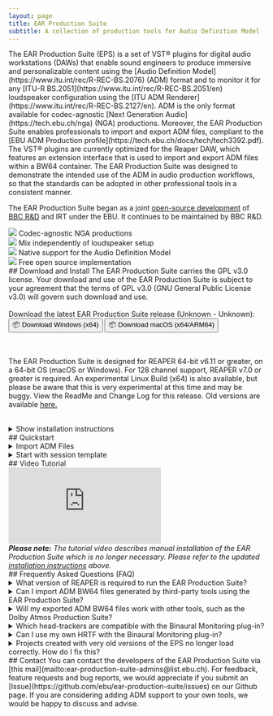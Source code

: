 ```yaml
---
layout: page
title: EAR Production Suite
subtitle: A collection of production tools for Audio Definition Model (ADM) compliant production, brought to you by EBU, BBC R&D and IRT.
---
```


<div markdown="1" class="text_section">
The EAR Production Suite (EPS) is a set of VST® plugins for digital audio workstations (DAWs) that enable sound engineers to produce immersive and personalizable content using the [Audio Definition Model](https://www.itu.int/rec/R-REC-BS.2076) (ADM) format and to monitor it for any [ITU-R BS.2051](https://www.itu.int/rec/R-REC-BS.2051/en) loudspeaker configuration using the [ITU ADM Renderer](https://www.itu.int/rec/R-REC-BS.2127/en). ADM is the only format available for codec-agnostic [Next Generation Audio](https://tech.ebu.ch/nga) (NGA) productions. Moreover, the EAR Production Suite enables professionals to import and export ADM files, compliant to the [EBU ADM Production profile](https://tech.ebu.ch/docs/tech/tech3392.pdf). The VST® plugins are currently optimized for the Reaper DAW, which features an extension interface that is used to import and export ADM files within a BW64 container. The EAR Production Suite was designed to demonstrate the intended use of the ADM in audio production workflows, so that the standards can be adopted in other professional tools in a consistent manner.

The EAR Production Suite began as a joint [open-source development](https://github.com/ebu/ear-production-suite) of [BBC R&D](https://bbc.co.uk/rd) and IRT under the EBU. It continues to be maintained by BBC R&D.

</div>

<div class="features">
  <div markdown="1" class="text_section feature">
  <img src="{{ site.baseurl }}/images/codec-agnostic2.png">
  Codec-agnostic NGA productions
  </div>

  <div markdown="1" class="text_section feature">
  <img src="{{ site.baseurl }}/images/speaker2.png">
  Mix independently of loudspeaker setup
  </div>

  <div markdown="1" class="text_section feature">
  <img src="{{ site.baseurl }}/images/document.png">
  Native support for the Audio Definition Model
  </div>

  <div markdown="1" class="text_section feature">
  <img src="{{ site.baseurl }}/images/opensource.png">
  Free open source implementation
  </div>

</div>

<div style="clear: both;"></div>

<div markdown="1" class="text_section">
## Download and Install
The EAR Production Suite carries the <a data-source="license_url" data-type="href"><span data-source="license_type" data-type="innertext">GPL v3.0</span> license</a>.
Your download and use of the EAR Production Suite is subject to your agreement that the terms of <a data-source="license_url" data-type="href"><span data-source="license_type" data-type="innertext">GPL v3.0</span> (<span data-source="license_type_long" data-type="innertext">GNU General Public License v3.0</span>)</a> will govern such download and use.
<br /><br />
Download the latest EAR Production Suite release (<span data-source="version" data-type="innertext">Unknown</span> - <span data-source="version_date" data-type="innertext">Unknown</span>):
  <div class="button-grid">
    <a data-source="download_windows_url" data-type="href"><button class="c-btn">📦 Download Windows (x64)</button></a>
    <a data-source="download_macos_universal_url" data-type="href"><button class="c-btn">📦 Download macOS (x64/ARM64)</button></a>
  </div>
<br /><br />
<p>
The EAR Production Suite is designed for REAPER 64-bit <span data-source="min_reaper_ver" data-type="innertext">v6.11</span> or greater, on a 64-bit OS (macOS or Windows). For 128 channel support, REAPER v7.0 or greater is required. 
An experimental <a data-source="download_linux_url" data-type="href">Linux Build (x64)</a> is also available, but please be aware that this is very experimental at this time and may be buggy.
View the <a data-source="readme_url" data-type="href">ReadMe and Change Log</a> for this release. Old versions are available <a href="https://github.com/ebu/ear-production-suite/releases">here.</a>
</p>
<br />
  <details>
    <summary>Show installation instructions</summary>
      <a name="installation"></a>
      <div class="text_section">
        <p>The EAR Production Suite can be installed using the Setup application provided within the download package. This is the easiest method to install the EAR Production Suite. Alternatively, you can manually install the various components of the software. </p>
        <p>Please note that for the Linux build, there is currently no Setup application and the software must be installed manually.</p>
      </div>

      <hr />
      <h3 class="text_section">
        Installation via Setup Application
      </h3>
      <ol>
        <li>Install <a href="https://www.reaper.fm/download.php">REAPER</a></li>
        <li>Download the package appropriate for your operating system above, then;
          <br>- <b>macOS:</b> Mount the disk image and run the Setup application contained within.
          <br>- <b>Windows:</b> Unzip the package to a temporary location and run the Setup application from that location.
        </li>
        <li>Open REAPER and go to Options -> Preferences -> Plug-Ins -> VST and click Rescan</li>
        <li>You should see a new menu option <b>File -> Create Project from ADM file</b> now. If you don't see this option and you are using Windows, it might be necessary to download and install the <a href="https://support.microsoft.com/en-gb/help/2977003/the-latest-supported-visual-c-downloads">Visual C++ 2015 redistributable</a> ("vc_redist.x64.exe") from Microsoft.
        </li>
      </ol>

      <hr />
      <h3 class="text_section">
        Manual Installation
      </h3>
      <ol>
        <li>Install <a href="https://www.reaper.fm/download.php">REAPER</a></li>
        <li>Copy / install the <b>VST plugins</b> into your common VST folder.
          <br>- <b>macOS:</b> ~/Library/Audio/Plug-Ins/VST3
          <br>- <b>Linux:</b> ~./vst3
          <br>- <b>Windows:</b> C:\Program&nbsp;Files\Common&nbsp;Files\VST3
        </li>
        <li>Open REAPER and go to Options -> Preferences -> Plug-Ins -> VST and click Rescan</li>
        <li>Copy / install REAPER ADM <b>Extension</b> into the REAPER plugins folder. Ensure you include the ADMPresets subdirectory.
          <br>- <b>macOS:</b> ~/Library/Application Support/REAPER/UserPlugins
          <br>- <b>Linux:</b> ~/.config/REAPER/
          <br>- <b>Windows:</b> C:\Users\(username)\AppData\Roaming\REAPER\UserPlugins
          <div style="margin-left: 2em; margin-right: 4em;">
          <i>Note: If you have a previous version of the REAPER Extension installed to C:\Program&nbsp;Files\REAPER&nbsp;(x64)\Plugins\reaper_adm.dll, then this should be deleted on installation of the latest version.</i>
          </div>
        </li>
        <li>Restart REAPER</li>
        <li>You should see a new menu option <b>File -> Create Project from ADM file</b> now. If you don't see this option and you are using Windows, it might be necessary to download and install the <a href="https://support.microsoft.com/en-gb/help/2977003/the-latest-supported-visual-c-downloads">Visual C++ 2015 redistributable</a> ("vc_redist.x64.exe") from Microsoft.
        </li>
      </ol>
  </details>
</div>

<div markdown="1" class="text_section">
## Quickstart

<details>
  <summary>Import ADM Files</summary>
  <ol>
    <li>Select in the menu <b>File -> Create Project from ADM file -> Create from ADM using EAR</b></li>
    <li>Wait while all ADM elements are being created as tracks and automation curves along with metadata input plugins for each object or channel bed. There will be also tracks and plugins created for the Scene and the Monitoring.</li>
    <li>Disable "Master send" for the <b>Monitoring</b> track routing and add your hardware output there</li>
    <li>Enjoy :)</li>
  </ol>
</details>

<details>
  <summary>Start with session template</summary>
  <ol>
    <li>Open template in REAPER</li>
    <li>You will find a number of tracks with plugins for further usage
      <br>- Two object tracks
      <br>- One channel-based track
      <br>- One EAR Scene bus
      <br>- Two EAR Monitoring buses, one for Stereo monitoring and one for 5.1
    </li>
    <li>The Scene Plug-in has already two audio programmes, one called "English" and one "German"</li>
    <li>All metadata connections between the plugins and I/O routings are set. You can start by importing your audio files into the tracks.</li>
    <li>Switch between the different renderings by exclusive-soloing (CMD+Alt+Click (macOS) / Ctrl+Alt+Click (Win)) the monitoring tracks.</li>
  </ol>
</details>
</div>

<div markdown="1" class="text_section">
## Video Tutorial
  <div class="yt-iframe">
    <iframe src="https://www.youtube-nocookie.com/embed/u7P5mEFY76k" frameborder="0" allow="accelerometer; autoplay; encrypted-media; gyroscope; picture-in-picture" allowfullscreen></iframe>
  </div>
  <i><b>Please note:</b> The tutorial video describes manual installation of the EAR Production Suite which is no longer necessary.
  Please refer to the updated <a href="#installation">installation instructions</a> above.</i>
</div>

<div markdown="1" class="text_section" style="display: none;">
## Discussion Community
A discussion community for users of the EPS is available on the <a href="https://www.bbc.co.uk/makerbox/tools/ear-production-suite">BBC's MakerBox platform.</a>
  <div class="button-grid-wide">
    <a href="https://www.bbc.co.uk/makerbox/tools/ear-production-suite"><button class="c-btn">Join in the discussion! 💬</button></a>
  </div>
</div>

<div markdown="1" class="text_section">
## Frequently Asked Questions (FAQ)
  <details>
    <summary>What version of REAPER is required to run the EAR Production Suite?</summary>
      <div class="text_section">
        <p>The current version of the EAR Production Suite requires REAPER 64-bit, version <span data-source="min_reaper_ver" data-type="innertext">v6.11</span> or greater. </p>
        <p>To make use of 128 channels, REAPER 64-bit v7.0 or greater is required. </p>
      </div>
  </details>
  <details>
    <summary>Can I import ADM BW64 files generated by third-party tools using the EAR Production Suite?</summary>
      <div class="text_section">
        <p>Yes, this should be supported. We are keen to ensure interoperability with third-party tools and so the EAR Production Suite is very tolerant in the ADM it will import. Should you have any issues importing an ADM BW64 file generated by third-party software, we would be keen to hear from you. You can either <a href="https://github.com/ebu/ear-production-suite/issues">post an issue in the GitHub repository</a> or <a href="mailto:ear-production-suite-admins@list.ebu.ch">email us</a>.</p>
      </div>
  </details>
  <details>
    <summary>Will my exported ADM BW64 files work with other tools, such as the Dolby Atmos Production Suite?</summary>
      <div class="text_section">
        <p>Currently the files are not compatible with the Dolby Atmos Production Suite.</p>
        <p>The cause of this problem is that each set of tools currently uses a different ADM profile. The EAR Production Suite uses the <a href="https://tech.ebu.ch/docs/tech/tech3392.pdf">EBU ADM Production profile</a>, whereas the Dolby Atmos tools use <a href="https://developer.dolby.com/technology/dolby-atmos/adm-atmos-profile/">Dolby’s ADM profile specification</a>. The EAR Production Suite provides a conversion from the Dolby profile on import, however it only exports to the EBU Production profile and the Dolby tools do not accept this as input. We hope to provide support for ADM profile conversion in future.</p>
        <p>More generally, ADM support has been implemented by different manufacturers and there are currently some interoperability issues. The EBU ADM Production profile is not yet widely supported, but we are working with the industry to ensure proper interoperability, using common profiles at the various stages from production through to emission.</p>
      </div>
  </details>
  <details>
    <summary>Which head-trackers are compatible with the Binaural Monitoring plug-in?</summary>
      <div class="text_section">
        <p>The Binaural Monitoring plug-in accepts listener orientation data over OSC and responds to messages used by several other popular spatial audio plug-in suites. 
        Therefore, if you have a head-tracker which functions with SPARTA/COMPASS, IEM, ambiX, HedRot, AudioLab SALTE, Mach1, or the 3D Tune-In Toolkit, then it should also function with the EPS Binaural Monitoring plug-in.
        Simply ensure that the "Enable OSC" toggle is on, and that the port number is configured to match that of your head-tracker.
        Note that the plug-in can not use the port if another plug-in is already using it, so please ensure no other plug-ins are present which use the same port.
        </p>
        <p style="margin-top: 20px">If you would like to construct your own low-cost head-tracker for use with the Binaural Monitoring plug-in, consider the <a href="https://github.com/trsonic/nvsonic-head-tracker">nvsonic Head-Tracker</a> for a compatible solution. It should operate with the Binaural Monitoring plug-in using any of the presets for the third-party spatial audio plug-ins listed above.
        </p>
        <p style="margin-top: 20px">We are keen to gather feedback on head-tracker compatibility. Should you encounter any issues using your headtracker with the EAR Production Suite, you can either <a href="https://github.com/ebu/ear-production-suite/issues">post an issue in the GitHub repository</a> or <a href="mailto:ear-production-suite-admins@list.ebu.ch">email us</a>.
        </p>
      </div>
  </details>
  <details>
    <summary>Can I use my own HRTF with the Binaural Monitoring plug-in?</summary>
      <div class="text_section">
        <p>Yes, although this is a feature for advanced users since it requires some pre-processing of the impulse responses. </p>
        <p>The Binaural Monitoring plug-in is based around <a href="https://tech.ebu.ch/publications/tech3396">BEAR (Binaural EBU ADM Renderer)</a> which uses it's own custom file format. There are various reasons for this explained in the guide linked below. Ultimately this requires a SOFA file to be converted using bespoke tool. The guide for this process is <a href="https://github.com/ebu/bear/blob/main/doc/ir_processing.md">available in the BEAR repository</a>. </p>
        <p>Once you have generated a TF file for BEAR, this should be place alongside the EAR Binaural Monitoring plug-in. This will probably be `~/Library/Audio/Plug-ins/VST3` on MacOS, or `C:\Program Files\Common Files\VST3` in Windows. When the plug-in UI is then reopened, a drop-down box should appear at the top of the plug-in allowing you to select between HRTF sets.</p>
      </div>
  </details>
  <details>
    <summary>Projects created with very old versions of the EPS no longer load correctly. How do I fix this?</summary>
      <div class="text_section">
        <p>This occurs because it has been necessary to change the ID's of the plug-ins. 
        We have developed utilities to automatically convert your old REAPER projects to ensure they work correctly with the new plug-ins.
        There is both a command line utility and a GUI application included in the `tools` directory of the download package.
        <ul>
          <li>To use the GUI application, simply launch it and drag-and-drop your RPP files on to it.</li>
          <li>To use the command line utility, pass a path to an input RPP file and a path to an output RPP file as arguments.</li>
        </ul>
        If you are unsure whether it is necessary to upgrade your projects, it is usually quite apparent when you attempt to open the project in REAPER since it will appear that the plug-ins are not found even though they are installed and usable from within REAPER. In any case, it is perfectly OK to pass projects through the upgrade utilities regardless of whether they need it or not.
        </p>
      </div>
  </details>

</div>

<div markdown="1" class="text_section">
## Contact
You can contact the developers of the EAR Production Suite via [this mail](mailto:ear-production-suite-admins@list.ebu.ch). For feedback, feature requests and bug reports, we would appreciate if you submit an [Issue](https://github.com/ebu/ear-production-suite/issues) on our Github page. If you are considering adding ADM support to your own tools, we would be happy to discuss and advise.
</div>
